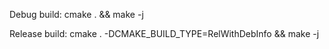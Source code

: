 Debug build:
cmake . && make -j

Release build:
cmake . -DCMAKE_BUILD_TYPE=RelWithDebInfo && make -j